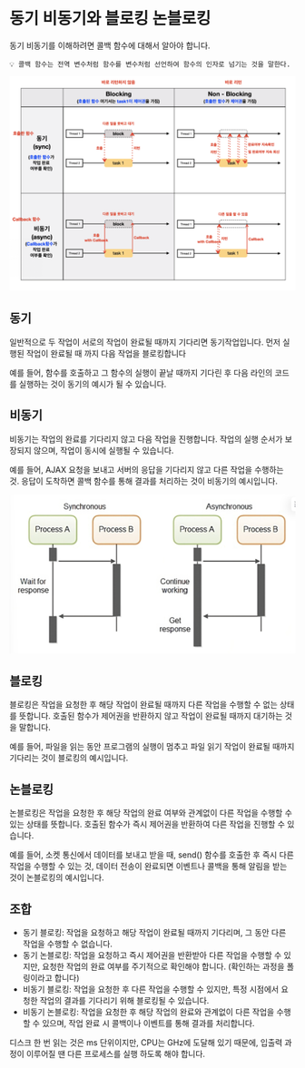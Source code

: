 # 동기 비동기와 블로킹 논블로킹

동기 비동기를 이해하려면 콜백 함수에 대해서 알아야 합니다.

```
💡 콜백 함수는 전역 변수처럼 함수를 변수처럼 선언하여 함수의 인자로 넘기는 것을 말한다.
```
![alt text](../.github/image/four_type_execute_flow.png)

## 동기
일반적으로 두 작업이 서로의 작업이 완료될 때까지 기다리면 동기작업입니다. 먼저 실행된 작업이 완료될 때 까지 다음 작업을 블로킹합니다

예를 들어,  함수를 호출하고 그 함수의 실행이 끝날 때까지 기다린 후 다음 라인의 코드를 실행하는 것이 동기의 예시가 될 수 있습니다. 


## 비동기
비동기는 작업의 완료를 기다리지 않고 다음 작업을 진행합니다. 작업의 실행 순서가 보장되지 않으며, 작업이 동시에 실행될 수 있습니다.

예를 들어, AJAX 요청을 보내고 서버의 응답을 기다리지 않고 다른 작업을 수행하는 것. 응답이 도착하면 콜백 함수를 통해 결과를 처리하는 것이 비동기의 예시입니다.

![alt text](../.github/image/sync_async.png)

## 블로킹
블로킹은 작업을 요청한 후 해당 작업이 완료될 때까지 다른 작업을 수행할 수 없는 상태를 뜻합니다. 호출된 함수가 제어권을 반환하지 않고 작업이 완료될 때까지 대기하는 것을 말합니다.

예를 들어, 파일을 읽는 동안 프로그램의 실행이 멈추고 파일 읽기 작업이 완료될 때까지 기다리는 것이 블로킹의 예시입니다. 

## 논블로킹
논블로킹은 작업을 요청한 후 해당 작업의 완료 여부와 관계없이 다른 작업을 수행할 수 있는 상태를 뜻합니다. 호출된 함수가 즉시 제어권을 반환하여 다른 작업을 진행할 수 있습니다.

예를 들어, 소켓 통신에서 데이터를 보내고 받을 때, send() 함수를 호출한 후 즉시 다른 작업을 수행할 수 있는 것, 데이터 전송이 완료되면 이벤트나 콜백을 통해 알림을 받는 것이 논블로킹의 예시입니다.

## 조합
- 동기 블로킹: 작업을 요청하고 해당 작업이 완료될 때까지 기다리며, 그 동안 다른 작업을 수행할 수 없습니다.
- 동기 논블로킹: 작업을 요청하고 즉시 제어권을 반환받아 다른 작업을 수행할 수 있지만, 요청한 작업의 완료 여부를 주기적으로 확인해야 합니다. (확인하는 과정을 폴링이라고 합니다)
- 비동기 블로킹: 작업을 요청한 후 다른 작업을 수행할 수 있지만, 특정 시점에서 요청한 작업의 결과를 기다리기 위해 블로킹될 수 있습니다.
- 비동기 논블로킹: 작업을 요청한 후 해당 작업의 완료와 관계없이 다른 작업을 수행할 수 있으며, 작업 완료 시 콜백이나 이벤트를 통해 결과를 처리합니다.

디스크 한 번 읽는 것은 ms 단위이지만, CPU는 GHz에 도달해 있기 때문에, 입출력 과정이 이루어질 땐 다른 프로세스를 실행 하도록 해야 합니다.
